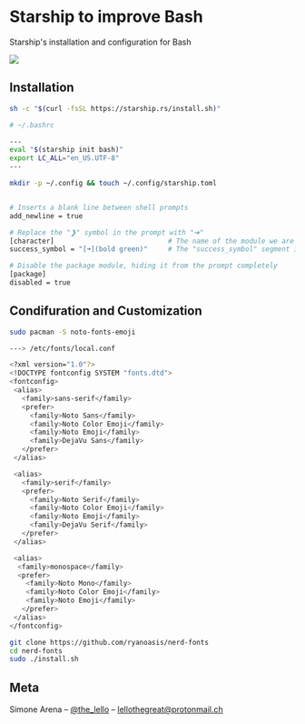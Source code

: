 # Starship to improve Bash 

Starship's installation and configuration for Bash

![](header.png)

## Installation


```sh
sh -c "$(curl -fsSL https://starship.rs/install.sh)"

# ~/.bashrc

---
eval "$(starship init bash)"
export LC_ALL="en_US.UTF-8"
---

mkdir -p ~/.config && touch ~/.config/starship.toml


# Inserts a blank line between shell prompts
add_newline = true

# Replace the "❯" symbol in the prompt with "➜"
[character]                            # The name of the module we are configuring is "character"
success_symbol = "[➜](bold green)"     # The "success_symbol" segment is being set to "➜" with the color "bold green"

# Disable the package module, hiding it from the prompt completely
[package]
disabled = true
```

## Condifuration and Customization

```sh
sudo pacman -S noto-fonts-emoji

```

```sh
---> /etc/fonts/local.conf

<?xml version="1.0"?>
<!DOCTYPE fontconfig SYSTEM "fonts.dtd">
<fontconfig>
 <alias>
   <family>sans-serif</family>
   <prefer>
     <family>Noto Sans</family>
     <family>Noto Color Emoji</family>
     <family>Noto Emoji</family>
     <family>DejaVu Sans</family>
   </prefer> 
 </alias>

 <alias>
   <family>serif</family>
   <prefer>
     <family>Noto Serif</family>
     <family>Noto Color Emoji</family>
     <family>Noto Emoji</family>
     <family>DejaVu Serif</family>
   </prefer>
 </alias>

 <alias>
  <family>monospace</family>
  <prefer>
    <family>Noto Mono</family>
    <family>Noto Color Emoji</family>
    <family>Noto Emoji</family>
   </prefer>
 </alias>
</fontconfig>
```

```sh
git clone https://github.com/ryanoasis/nerd-fonts
cd nerd-fonts
sudo ./install.sh
```

## Meta

Simone Arena – [@the_lello](https://twitter.com/the_lello) – lellothegreat@protonmail.ch


